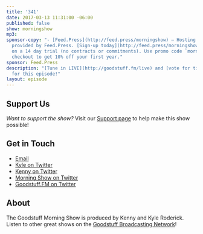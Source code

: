 ```yaml
---
title: '341'
date: 2017-03-13 11:31:00 -06:00
published: false
show: morningshow
mp3: 
sponsor-copy: "- [Feed.Press](http://feed.press/morningshow) – Hosting and feed support
  provided by Feed.Press. [Sign-up today](http://feed.press/morningshow) and try FeedPress
  on a 14 day trial (no contracts or commitments). Use promo code `morningshow` during
  checkout to get 10% off your first year."
sponsor: Feed.Press
description: "[Tune in LIVE](http://goodstuff.fm/live) and [vote for titles](http://stuffybot.goodstuff.fm)
  for this episode!"
layout: episode
---
```


## Support Us
*Want to support the show?* Visit our [Support page](/support) to help make this show possible!

## Get in Touch
* [Email](mailto:kyle@goodstuff.fm)
* [Kyle on Twitter](http://twitter.com/dogburps)
* [Kenny on Twitter](http://twitter.com/pizzarobotics)
* [Morning Show on Twitter](http://twitter.com/morningshowam)
* [Goodstuff.FM on Twitter](http://twitter.com/goodstufffm)

## About
The Goodstuff Morning Show is produced by Kenny and Kyle Roderick. Listen to other great shows on the [Goodstuff Broadcasting Network](/broadcasts)!